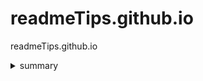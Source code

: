 # readmeTips.github.io
readmeTips.github.io

<details>
<summary>summary</summary>
aaa bbb ccc

</details>
